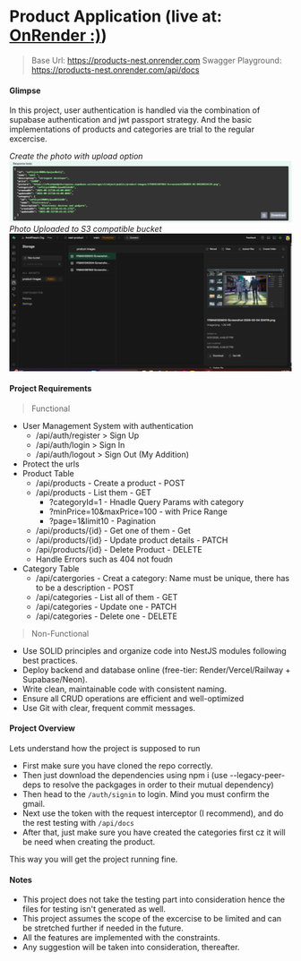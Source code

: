 # Product Application (live at: [OnRender :)](https://products-nest.onrender.com/api/docs))
> Base Url: https://products-nest.onrender.com
> Swagger Playground: https://products-nest.onrender.com/api/docs
#### Glimpse
In this project, user authentication is handled via the combination of supabase authentication and jwt passport strategy. And the basic implementations of products and categories are trial to the regular excercise.

*Create the photo with upload option*
![alt swagger-uploads](/artifacts/new_product_created_successfully.png)
*Photo Uploaded to S3 compatible bucket*
![alt supabase-s3-storage](/artifacts/uploaded_successfully.png)
#### Project Requirements
> Functional
- User Management System with authentication
    * /api/auth/register > Sign Up
    * /api/auth/login > Sign In
    * /api/auth/logout > Sign Out (My Addition)
- Protect the urls
- Product Table
    * /api/products - Create a product - POST
    * /api/products - List them - GET
        - ?categoryId=1 - Hnadle Query Params with category
        - ?minPrice=10&maxPrice=100  - with Price Range
        - ?page=1&limit10 - Pagination
    * /api/products/{id} - Get one of them - Get
    * /api/products/{id} - Update product details - PATCH
    * /api/products/{id} - Delete Product - DELETE
    * Handle Errors such as 404 not foudn
- Category Table
    * /api/catergories - Creat a category: Name must be unique, there has to be a description - POST
    * /api/categories - List all of them - GET
    * /api/categories - Update one - PATCH
    * /api/categories - Delete one - DELETE

> Non-Functional
- Use SOLID principles and organize code into NestJS modules following best practices.
- Deploy backend and database online (free-tier: Render/Vercel/Railway + Supabase/Neon).
- Write clean, maintainable code with consistent naming.
- Ensure all CRUD operations are efficient and well-optimized
- Use Git with clear, frequent commit messages.

#### Project Overview
Lets understand how the project is supposed to run
- First make sure you have cloned the repo correctly.
- Then just download the dependencies using npm i (use --legacy-peer-deps to resolve the packgages in order to their mutual dependency)
- Then head to the `/auth/signin` to login. Mind you must confirm the gmail.
- Next use the token with the request interceptor (I recommend), and do the rest testing with `/api/docs`
- After that, just make sure you have created the categories first cz it will be need when creating the product.

This way you will get the project running fine.

#### Notes
* This project does not take the testing part into consideration hence the files for testing isn't generated as well.
* This project assumes the scope of the excercise to be limited and can be stretched further if needed in the future.
* All the features are implemented with the constraints.
* Any suggestion will be taken into consideration, thereafter.
